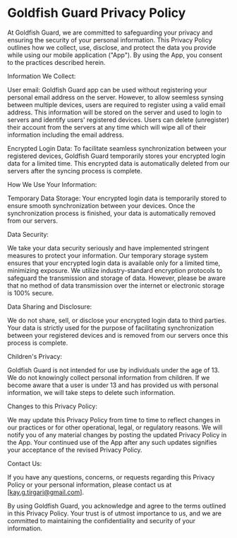 # Goldfish Guard Privacy Policy

At Goldfish Guard, we are committed to safeguarding your privacy and ensuring the security of your personal information. This Privacy Policy outlines how we collect, use, disclose, and protect the data you provide while using our mobile application ("App"). By using the App, you consent to the practices described herein.

Information We Collect:

User email: Goldfish Guard app can be used without registering your personal email address on the server. However, to allow seemless synsing between multiple devices, users are required to register using a valid email address. This information will be stored on the server and used to login to servers and identify users' registered devices. Users can delete (unregister) their account from the servers at any time which will wipe all of their information including the email address.

Encrypted Login Data: To facilitate seamless synchronization between your registered devices, Goldfish Guard temporarily stores your encrypted login data for a limited time. This encrypted data is automatically deleted from our servers after the syncing process is complete.

How We Use Your Information:

Temporary Data Storage: Your encrypted login data is temporarily stored to ensure smooth synchronization between your devices. Once the synchronization process is finished, your data is automatically removed from our servers.

Data Security:

We take your data security seriously and have implemented stringent measures to protect your information. Our temporary storage system ensures that your encrypted login data is available only for a limited time, minimizing exposure. We utilize industry-standard encryption protocols to safeguard the transmission and storage of data. However, please be aware that no method of data transmission over the internet or electronic storage is 100% secure.

Data Sharing and Disclosure:

We do not share, sell, or disclose your encrypted login data to third parties. Your data is strictly used for the purpose of facilitating synchronization between your registered devices and is removed from our servers once this process is complete.

Children's Privacy:

Goldfish Guard is not intended for use by individuals under the age of 13. We do not knowingly collect personal information from children. If we become aware that a user is under 13 and has provided us with personal information, we will take steps to delete such information.

Changes to this Privacy Policy:

We may update this Privacy Policy from time to time to reflect changes in our practices or for other operational, legal, or regulatory reasons. We will notify you of any material changes by posting the updated Privacy Policy in the App. Your continued use of the App after any such updates signifies your acceptance of the revised Privacy Policy.

Contact Us:

If you have any questions, concerns, or requests regarding this Privacy Policy or your personal information, please contact us at [kay.g.tirgari@gmail.com].

By using Goldfish Guard, you acknowledge and agree to the terms outlined in this Privacy Policy. Your trust is of utmost importance to us, and we are committed to maintaining the confidentiality and security of your information.

